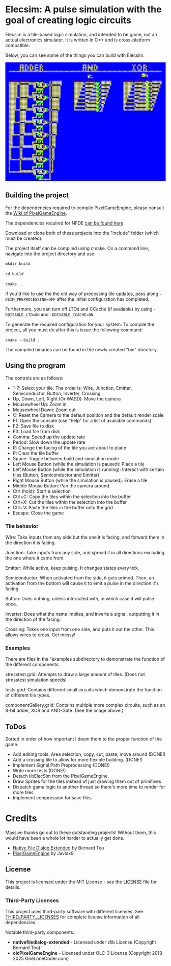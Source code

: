 # Elecsim: A pulse simulation with the goal of creating logic circuits

Elecsim is a tile-based logic simulation, and intended to be game, not an actual electronics simulator. It is written in C++ and is cross-platform compatible.

Below, you can see some of the things you can build with Elecsim.

![image 8-bit Adder, AND-Gate and XOR-Gate implemented in Elecsim](media/images/componentGallery.png)

## Building the project

For the dependencies required to compile PixelGameEngine, please consult the [Wiki of PixelGameEngine](https://github.com/OneLoneCoder/olcPixelGameEngine/wiki). 

The dependencies required for NFDE [can be found here](https://github.com/btzy/nativefiledialog-extended?tab=readme-ov-file#linux)

Download or clone both of these projects into the "include" folder (which must be created).

The project itself can be compiled using cmake. On a command line, navigate into the project directory and use: 

```
mkdir build

cd build

cmake ..
```

If you'd like to use the the old way of processing tile updates, pass along ```-DSIM_PREPROCESSING=OFF``` after the initial configuration has completed.

Furthermore, you can turn off LTOs and CCache (if available) by using ```-DDISABLE_LTO=ON``` and ```-DDISABLE_CCACHE=ON```.

To generate the required configuration for your system. To compile the project, all you must do after this is issue the following command: 

```cmake --build .```

The compiled binaries can be found in the newly created "bin" directory. 

## Using the program

The controls are as follows: 
  - 1-7: Select your tile. The order is: Wire, Junction, Emitter, Semiconductor, Button, Inverter, Crossing
  - Up, Down, Left, Right (Or WASD): Move the camera
  - Mousewheel Up: Zoom in
  - Mousewheel Down: Zoom out
  - C: Reset the Camera to the default position and the default render scale
  - F1: Open the console (use "help" for a list of available commands)
  - F2: Save file to disk
  - F3: Load file from disk
  - Comma: Speed up the update rate
  - Period: Slow down the update rate
  - R: Change the facing of the tile you are about to place
  - P: Clear the tile buffer
  - Space: Toggle between build and simulation mode
  - Left Mouse Button (while the simulation is paused): Place a tile
  - Left Mouse Button (while the simulation is running): Interact with certain tiles (Button, Semiconductor and Emitter)
  - Right Mouse Button (while the simulation is paused): Erase a tile
  - Middle Mouse Button: Pan the camera around.
  - Ctrl (hold): Start a selection
  - Ctrl+C: Copy the tiles within the selection into the buffer
  - Ctrl+X: Cut the tiles within the selection into the buffer
  - Ctrl+V: Paste the tiles in the buffer onto the grid
  - Escape: Close the game

### Tile behavior

Wire: Take inputs from any side but the one it is facing, and forward them in the direction it is facing.

Junction: Take inputs from any side, and spread it in all directions excluding the one where it came from.

Emitter: While active, keep pulsing. It changes states every tick.

Semiconductor: When activated from the side, it gets primed. Then, an activation from the bottom will cause it to emit a pulse in the direction it's facing.

Button: Does nothing, unless interacted with, in which case it will pulse once.

Inverter: Does what the name implies, and inverts a signal, outputting it in the direction of the facing.

Crossing: Takes one input from one side, and puts it out the other. This allows wires to cross. Get messy!

### Examples
There are files in the "examples subdirectory to demonstrate the function of the different components. 

stresstest.grid: Attempts to draw a large amount of tiles. (Does not stresstest simulation speeds)

tests.grid: Contains different small circuits which demonstrate the function of different tile types.

componentGallery.grid: Contains multiple more complex circuits, such as an 8-bit adder, XOR and AND-Gate. (See the image above.)

## ToDos
Sorted in order of how important I deem them to the proper function of the game.
  - Add editing tools: Area selection, copy, cut, paste, move around (DONE!)
  - Add a crossing tile to allow for more flexible building. (DONE!)
  - Implement Signal Path Preprocessing (DONE!)
  - Write more tests (DONE!)
  - Detach libElecSim from the PixelGameEngine.
  - Draw Sprites for the tiles instead of just drawing them out of primitives
  - Dispatch game logic to another thread so there's more time to render for more tiles
  - Implement compression for save files


# Credits

Massive thanks go out to these outstanding projects! Without them, this would have been a whole lot harder to actually get done.

  - [Native File Dialog Extended](https://github.com/btzy/nativefiledialog-extended) by Bernard Teo
  - [PixelGameEngine](https://github.com/OneLoneCoder/olcPixelGameEngine) by Javidx9

## License

This project is licensed under the MIT License - see the [LICENSE](LICENSE) file for details.

### Third-Party Licenses

This project uses third-party software with different licenses. See [THIRD_PARTY_LICENSES](THIRD_PARTY_LICENSES) for complete license information of all dependencies.

Notable third-party components:
- **nativefiledialog-extended** - Licensed under zlib License (Copyright Bernard Teo)
- **olcPixelGameEngine** - Licensed under OLC-3 License (Copyright 2018-2025 OneLoneCoder.com)